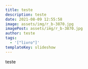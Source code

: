 ```yaml
---
title: teste
description: teste
date: 2021-08-09 12:55:58
image: assets/img/r_b-3870.jpg
imagePost: assets/img/r_b-3870.jpg
author: teste
tags:
  - '["livro"]'
templateKey: slideshow
---
```

teste